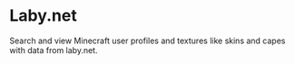 # Laby.net

Search and view Minecraft user profiles and textures like skins and capes with data from laby.net.

